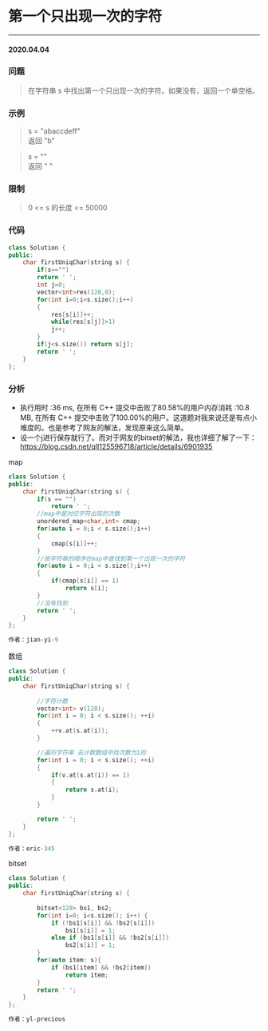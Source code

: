 # 第一个只出现一次的字符
***
#### 2020.04.04

### 问题
>在字符串 s 中找出第一个只出现一次的字符。如果没有，返回一个单空格。

### 示例
>s = "abaccdeff"              
返回 "b"             

>s = ""                  
返回 " "                   

### 限制
>0 <= s 的长度 <= 50000                     

### 代码
```c++
class Solution {
public:
    char firstUniqChar(string s) {
        if(s=="")
        return ' ';
        int j=0;
        vector<int>res(128,0);
        for(int i=0;i<s.size();i++)
        {
            res[s[i]]++;
            while(res[s[j]]>1)
            j++;
        }
        if(j<s.size()) return s[j];
        return ' ';
    }
};
```

### 分析
 - 执行用时 :36 ms, 在所有 C++ 提交中击败了80.58%的用户内存消耗 :10.8 MB, 在所有 C++ 提交中击败了100.00%的用户。这道题对我来说还是有点小
   难度的。也是参考了网友的解法，发现原来这么简单。
 - 设一个j进行保存就行了。而对于网友的bitset的解法，我也详细了解了一下：https://blog.csdn.net/qll125596718/article/details/6901935

map
```c++
class Solution {
public:
    char firstUniqChar(string s) {
        if(s == "")
            return ' ';
        //map中是对应字符出现的次数
        unordered_map<char,int> cmap;
        for(auto i = 0;i < s.size();i++)
        {
            cmap[s[i]]++;
        }
        //按字符串的顺序在map中查找到第一个出现一次的字符
        for(auto i = 0;i < s.size();i++)
        {
            if(cmap[s[i]] == 1)
                return s[i];
        }
        //没有找到
        return ' ';
    }
};

作者：jian-yi-9
```

数组
```c++
class Solution {
public:
    char firstUniqChar(string s) {
        
        //字符计数
        vector<int> v(128);
        for(int i = 0; i < s.size(); ++i)
        {
            ++v.at(s.at(i));
        }

        //遍历字符串 去计数数组中找次数为1的
        for(int i = 0; i < s.size(); ++i)
        {
            if(v.at(s.at(i)) == 1)
            {
                return s.at(i);
            }
        }

        return ' ';
    }
};

作者：eric-345
```

bitset
```c++
class Solution {
public:
    char firstUniqChar(string s) {
        
        bitset<128> bs1, bs2;
        for(int i=0; i<s.size(); i++) {
            if (!bs1[s[i]] && !bs2[s[i]])
                bs1[s[i]] = 1;
            else if (bs1[s[i]] && !bs2[s[i]])
                bs2[s[i]] = 1;
        }
        for(auto item: s){
            if (bs1[item] && !bs2[item])
                return item;
        }
        return ' ';
    }
};

作者：yl-precious
